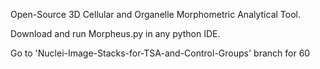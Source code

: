 Open-Source 3D Cellular and Organelle Morphometric Analytical Tool.

Download and run Morpheus.py in any python IDE.

Go to 'Nuclei-Image-Stacks-for-TSA-and-Control-Groups' branch for 60 
